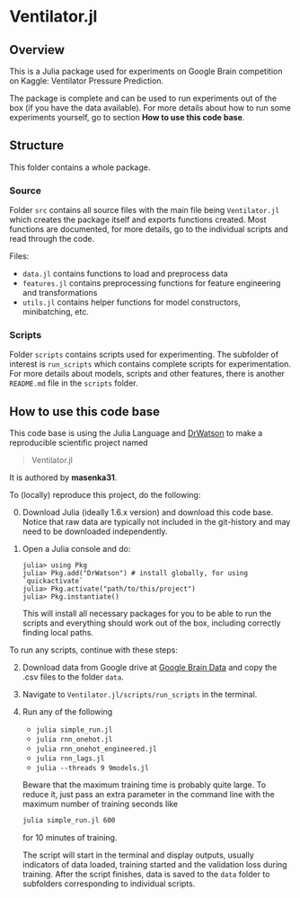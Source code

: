 # Ventilator.jl

## Overview

This is a Julia package used for experiments on Google Brain competition on Kaggle: Ventilator Pressure Prediction.

The package is complete and can be used to run experiments out of the box (if you have the data available). For more details about how to run some experiments yourself, go to section **How to use this code base**.

## Structure

This folder contains a whole package.

### Source

Folder `src` contains all source files with the main file being `Ventilator.jl` which creates the package itself and exports functions created. Most functions are documented, for more details, go to the individual scripts and read through the code.

Files:

- `data.jl` contains functions to load and preprocess data
- `features.jl` contains preprocessing functions for feature engineering and transformations
- `utils.jl` contains helper functions for model constructors, minibatching, etc.

### Scripts

Folder `scripts` contains scripts used for experimenting. The subfolder of interest is `run_scripts`  which contains complete scripts for experimentation. For more details about models, scripts and other features, there is another `README.md` file in the `scripts` folder.

## How to use this code base

This code base is using the Julia Language and [DrWatson](https://juliadynamics.github.io/DrWatson.jl/stable/)
to make a reproducible scientific project named
> Ventilator.jl

It is authored by **masenka31**.

To (locally) reproduce this project, do the following:

0. Download Julia (ideally 1.6.x version) and download this code base. Notice that raw data are typically not included in the
   git-history and may need to be downloaded independently.

1. Open a Julia console and do:
   ```
   julia> using Pkg
   julia> Pkg.add("DrWatson") # install globally, for using `quickactivate`
   julia> Pkg.activate("path/to/this/project")
   julia> Pkg.instantiate()
   ```

   This will install all necessary packages for you to be able to run the scripts and
   everything should work out of the box, including correctly finding local paths.

To run any scripts, continue with these steps:

2. Download data from Google drive at [Google Brain Data](https://drive.google.com/drive/folders/1oqn790bd8s0bDRE52vfhw1Z7ozeqt4-9?usp=sharing) and copy the .csv files to the folder `data`.

3. Navigate to `Ventilator.jl/scripts/run_scripts` in the terminal.

4. Run any of the following
   
   - `julia simple_run.jl`
   - `julia rnn_onehot.jl`
   - `julia rnn_onehot_engineered.jl`
   - `julia rnn_lags.jl`
   - `julia --threads 9 9models.jl`

   Beware that the maximum training time is probably quite large. To reduce it, just pass an extra parameter in the command line with the maximum number of training seconds like
   ```bash
   julia simple_run.jl 600
   ```
   for 10 minutes of training.

   The script will start in the terminal and display outputs, usually indicators of data loaded, training started and the validation loss during training. After the script finishes, data is saved to the `data` folder to subfolders corresponding to individual scripts.